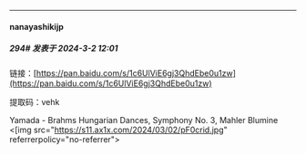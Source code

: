 ﻿
*****

####  nanayashikijp  
##### 294#       发表于 2024-3-2 12:01

链接：[https://pan.baidu.com/s/1c6UlViE6gj3QhdEbe0u1zw](https://pan.baidu.com/s/1c6UlViE6gj3QhdEbe0u1zw) 

提取码：vehk 

Yamada - Brahms Hungarian Dances, Symphony No. 3, Mahler Blumine
<[img src="https://s11.ax1x.com/2024/03/02/pF0crid.jpg" referrerpolicy="no-referrer">

